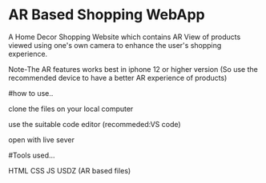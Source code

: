 # AR Based Shopping WebApp

A Home Decor Shopping Website which contains AR View of products viewed using one's own camera to enhance the user's shopping experience.

Note-The AR features works best in iphone 12 or higher version (So use the recommended device to have a better AR experience of products)

#how to use..

clone the files on your local computer

use the suitable code editor (recommeded:VS code)

open with live sever

#Tools used...

HTML
CSS 
JS
USDZ (AR based files)